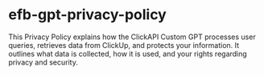 # efb-gpt-privacy-policy
This Privacy Policy explains how the ClickAPI Custom GPT processes user queries, retrieves data from ClickUp, and protects your information. It outlines what data is collected, how it is used, and your rights regarding privacy and security.
